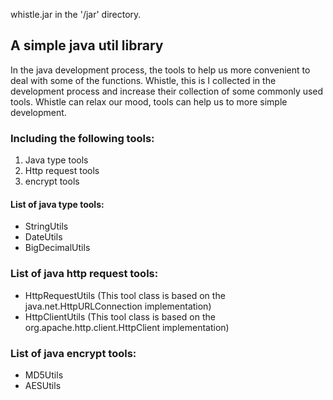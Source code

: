 whistle.jar in the '/jar' directory.

## A simple java util library
In the java development process, the tools to help us more convenient to deal with some of the functions.
Whistle, this is I collected in the development process and increase their collection of some commonly used tools.
Whistle can relax our mood, tools can help us to more simple development.

### Including the following tools:
1. Java type tools
2. Http request tools
3. encrypt tools

#### List of java type tools:
- StringUtils
- DateUtils
- BigDecimalUtils

### List of java http request tools:
- HttpRequestUtils (This tool class is based on the java.net.HttpURLConnection implementation)
- HttpClientUtils (This tool class is based on the org.apache.http.client.HttpClient implementation)

### List of java encrypt tools:
- MD5Utils
- AESUtils